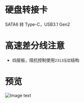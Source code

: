 # 硬盘转接卡
SATA6 转 Type-C，USB3.1 Gen2

# 高速差分线注意
* 四层板，阻抗控制使用`2313压层`结构

# 预览
![Image text](http://git.starsriver.net:8110/starsriver/circuits-design/-/raw/master/Projects/USB3G2_SATA3_Bridge(JMS580)/preview.jpg)